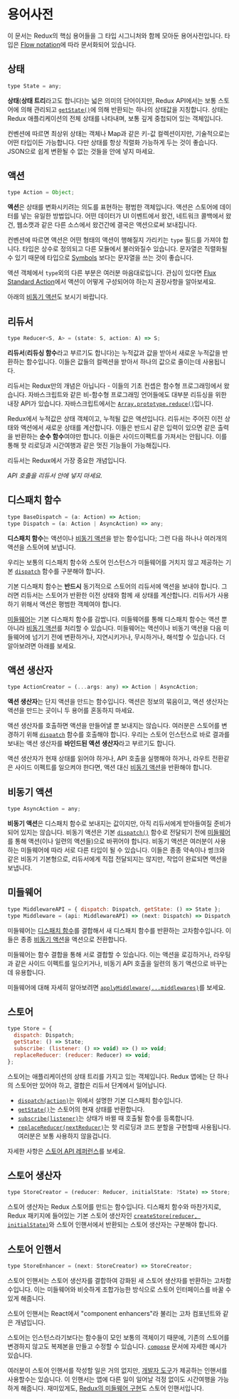 # 용어사전

이 문서는 Redux의 핵심 용어들을 그 타입 시그니처와 함께 모아둔 용어사전입니다. 타입은 [Flow notation](http://flowtype.org/docs/quick-reference.html)에 따라 문서화되어 있습니다.

## 상태

```js
type State = any;
```

**상태**(**상태 트리**라고도 합니다)는 넓은 의미의 단어이지만, Redux API에서는 보통 스토어에 의해 관리되고 [`getState()`](api/Store.md#getState)에 의해 반환되는 하나의 상태값을 지칭합니다. 상태는 Redux 애플리케이션의 전체 상태를 나타내며, 보통 깊게 중첩되어 있는 객체입니다.

컨벤션에 따르면 최상위 상태는 객체나 Map과 같은 키-값 컬렉션이지만, 기술적으로는 어떤 타입이든 가능합니다. 다만 상태를 항상 직렬화 가능하게 두는 것이 좋습니다. JSON으로 쉽게 변환될 수 없는 것들을 안에 넣지 마세요.

## 액션

```js
type Action = Object;
```

**액션**은 상태를 변화시키려는 의도를 표현하는 평범한 객체입니다. 액션은 스토어에 데이터를 넣는 유일한 방법입니다. 어떤 데이터가 UI 이벤트에서 왔건, 네트워크 콜백에서 왔건, 웹소캣과 같은 다른 소스에서 왔건간에 결국은 액션으로써 보내집니다.

컨벤션에 따르면 액션은 어떤 형태의 액션이 행해질지 가리키는 `type` 필드를 가져야 합니다. 타입은 상수로 정의되고 다른 모듈에서 불러와질수 있습니다. 문자열은 직렬화될 수 있기 때문에 타입으로 [Symbols](https://developer.mozilla.org/en/docs/Web/JavaScript/Reference/Global_Objects/Symbol) 보다는 문자열을 쓰는 것이 좋습니다.

액션 객체에서 `type`외의 다른 부분은 여러분 마음대로입니다. 관심이 있다면 [Flux Standard Action](https://github.com/acdlite/flux-standard-action)에서 액션이 어떻게 구성되어야 하는지 권장사항을 알아보세요.

아래의 [비동기 액션](#비동기-액션)도 보시기 바랍니다.

## 리듀서

```js
type Reducer<S, A> = (state: S, action: A) => S;
```

**리듀서**(**리듀싱 함수**라고 부르기도 합니다)는 누적값과 값을 받아서 새로운 누적값을 반환하는 함수입니다. 이들은 값들의 컬렉션을 받아서 하나의 값으로 줄이는데 사용됩니다.

리듀서는 Redux만의 개념은 아닙니다 - 이들의 기초 컨셉은 함수형 프로그래밍에서 왔습니다. 자바스크립트와 같은 비-함수형 프로그래밍 언어들에도 대부분 리듀싱을 위한 내장 API가 있습니다. 자바스크립트에서는 [`Array.prototype.reduce()`](https://developer.mozilla.org/en-US/docs/Web/JavaScript/Reference/Global_Objects/Array/Reduce)입니다.

Redux에서 누적값은 상태 객체이고, 누적될 값은 액션입니다. 리듀서는 주어진 이전 상태와 액션에서 새로운 상태를 계산합니다. 이들은 반드시 같은 입력이 있으면 같은 출력을 반환하는 **순수 함수**여야만 합니다. 이들은 사이드이펙트를 가져서는 안됩니다. 이를 통해 핫 리로딩과 시간여행과 같은 멋진 기능들이 가능해집니다.

리듀서는 Redux에서 가장 중요한 개념입니다.

*API 호출을 리듀서 안에 넣지 마세요.*

## 디스패치 함수

```js
type BaseDispatch = (a: Action) => Action;
type Dispatch = (a: Action | AsyncAction) => any;
```

**디스패치 함수**는 액션이나 [비동기 액션](#비동기-액션)을 받는 함수입니다; 그런 다음 하나나 여러개의 액션을 스토어에 보냅니다.

우리는 보통의 디스패치 함수와 스토어 인스턴스가 미들웨어를 거치지 않고 제공하는 기본 [`dispatch`](api/Store.md#dispatch) 함수를 구분해야 합니다.

기본 디스패치 함수는 **반드시** 동기적으로 스토어의 리듀서에 액션을 보내야 합니다. 그러면 리듀서는 스토어가 반환한 이전 상태와 함께 새 상태를 계산합니다. 리듀서가 사용하기 위해서 액션은 평범한 객체여야 합니다.

[미들웨어](#미들웨어)는 기본 디스패치 함수를 감쌉니다. 미들웨어를 통해 디스패치 함수는 액션 뿐 아니라 [비동기 액션](#비동기-액션)를 처리할 수 있습니다. 미들웨어는 액션이나 비동기 액션을 다음 미들웨어에 넘기기 전에 변환하거나, 지연시키거나, 무시하거나, 해석할 수 있습니다. 더 알아보려면 아래를 보세요.

## 액션 생산자

```js
type ActionCreator = (...args: any) => Action | AsyncAction;
```

**액션 생산자**는 단지 액션을 만드는 함수입니다. 액션은 정보의 묶음이고, 액션 생산자는 액션을 만드는 곳이니 두 용어를 혼동하지 마세요.

액션 생산자를 호출하면 액션을 만들어낼 뿐 보내지는 않습니다. 여러분은 스토어를 변경하기 위해 [`dispatch`](api/Store.md#dispatch) 함수를 호출해야 합니다. 우리는 스토어 인스턴스로 바로 결과를 보내는 액션 생산자를 **바인드된 액션 생산자**라고 부르기도 합니다.

액션 생산자가 현재 상태를 읽어야 하거나, API 호출을 실행해야 하거나, 라우트 전환같은 사이드 이펙트를 일으켜야 한다면, 액션 대신 [비동기 액션](#비동기-액션)을 반환해야 합니다.

## 비동기 액션

```js
type AsyncAction = any;
```

**비동기 액션**은 디스패치 함수로 보내지는 값이지만, 아직 리듀서에게 받아들여질 준비가 되어 있지는 않습니다. 비동기 액션은 기본 [`dispatch()`](api/Store.md#dispatch) 함수로 전달되기 전에 [미들웨어](#미들웨어)를 통해 액션(이나 일련의 액션들)으로 바뀌어야 합니다. 비동기 액션은 여러분이 사용하는 미들웨어에 따라 서로 다른 타입이 될 수 있습니다. 이들은 종종 약속이나 썽크와 같은 비동기 기본형으로, 리듀서에게 직접 전달되지는 않지만, 작업이 완료되면 액션을 보냅니다. 

## 미들웨어

```js
type MiddlewareAPI = { dispatch: Dispatch, getState: () => State };
type Middleware = (api: MiddlewareAPI) => (next: Dispatch) => Dispatch;
```

미들웨어는 [디스패치 함수](#디스패치-함수)를 결합해서 새 디스패치 함수를 반환하는 고차함수입니다. 이들은 종종 [비동기 액션](#비동기-액션)을 액션으로 전환합니다.

미들웨어는 함수 결합을 통해 서로 결합할 수 있습니다. 이는 액션을 로깅하거나, 라우팅과 같은 사이드 이펙트를 일으키거나, 비동기 API 호출을 일련의 동기 액션으로 바꾸는데 유용합니다.

미들웨어에 대해 자세히 알아보려면 [`applyMiddleware(...middlewares)`](./api/applyMiddleware.md)를 보세요.

## 스토어

```js
type Store = {
  dispatch: Dispatch;
  getState: () => State;
  subscribe: (listener: () => void) => () => void;
  replaceReducer: (reducer: Reducer) => void;
};
```

스토어는 애플리케이션의 상태 트리를 가지고 있는 객체입니다. 
Redux 앱에는 단 하나의 스토어만 있어야 하고, 결합은 리듀서 단계에서 일어납니다.

- [`dispatch(action)`](api/Store.md#dispatch)는 위에서 설명한 기본 디스패치 함수입니다.
- [`getState()`](api/Store.md#getState)는 스토어의 현재 상태를 반환합니다.
- [`subscribe(listener)`](api/Store.md#subscribe)는 상태가 바뀔 때 호출될 함수를 등록합니다.
- [`replaceReducer(nextReducer)`](api/Store.md#replaceReducer)는 핫 리로딩과 코드 분할을 구현할때 사용됩니다. 여러분은 보통 사용하지 않을겁니다.

자세한 사항은 [스토어 API 레퍼런스](api/Store.md#dispatch)를 보세요.

## 스토어 생산자

```js
type StoreCreator = (reducer: Reducer, initialState: ?State) => Store;
```

스토어 생산자는 Redux 스토어를 만드는 함수입니다. 디스패치 함수와 마찬가지로, Redux 패키지에 들어있는 기본 스토어 생산자인 [`createStore(reducer, initialState)`](api/createStore.md)와 스토어 인핸서에서 반환되는 스토어 생산자는 구분해야 합니다.

## 스토어 인핸서

```js
type StoreEnhancer = (next: StoreCreator) => StoreCreator;
```

스토어 인핸서는 스토어 생산자를 결합하여 강화된 새 스토어 생산자를 반환하는 고차함수입니다. 이는 미들웨어와 비슷하게 조합가능한 방식으로 스토어 인터페이스를 바꿀 수 있게 해줍니다.

스토어 인핸서는 React에서 "component enhancers"라 불리는 고차 컴포넌트와 같은 개념입니다.

스토어는 인스턴스라기보다는 함수들이 모인 보통의 객체이기 때문에, 기존의 스토어를 변경하지 않고도 복제본을 만들고 수정할 수 있습니다. [`compose`](api/compose.md) 문서에 자세한 예시가 있습니다.

여러분이 스토어 인핸서를 작성할 일은 거의 없지만, [개발자 도구](https://github.com/gaearon/redux-devtools)가 제공하는 인핸서를 사용할수는 있습니다. 이 인핸서는 앱에 다른 일이 일어날 걱정 없이도 시간여행을 가능하게 해줍니다. 재미있게도, [Redux의 미들웨어 구현](api/applyMiddleware.md)도 스토어 인핸서입니다.
